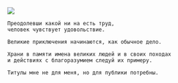 <!--2018-01-21 09:58:53-->
<img src="/posts/Подборка цитат и афоризмов/a_suvorov.jpg">

>

    Преодолевши какой ни на есть труд, 
    человек чувствует удовольствие.

>

    Великие приключения начинаются, как обычное дело.

>

    Храни в памяти имена великих людей и в своих походах
    и действиях с благоразумием следуй их примеру.

>

    Титулы мне не для меня, но для публики потребны.

>